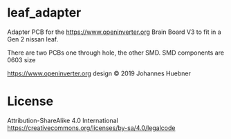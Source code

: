# leaf_adapter

Adapter PCB for the https://www.openinverter.org Brain Board V3 to fit in a Gen 2 nissan leaf.

There are two PCBs one through hole, the other SMD. SMD components are 0603 size

https://www.openinverter.org
design © 2019 Johannes Huebner

# License
Attribution-ShareAlike 4.0 International
https://creativecommons.org/licenses/by-sa/4.0/legalcode

